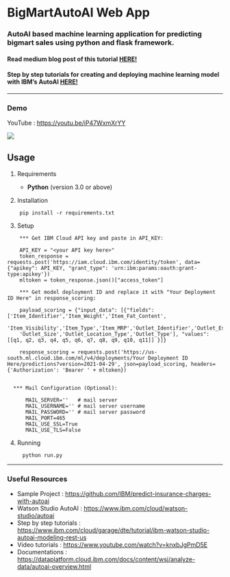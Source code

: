 # BigMartAutoAI Web App


### AutoAI based machine learning application for predicting bigmart sales using python and flask framework.

#### Read medium blog post of this tutorial [HERE!](https://medium.com/@sha-rah646/how-to-create-and-deploy-machine-learning-model-with-watson-studio-autoai-ca1c772124c6) 

#### Step by step tutorials for creating and deploying machine learning model with IBM’s AutoAI [HERE!](https://github.com/d5b94396feba3/bigmart-sales-prediction-with-ibm-cloud-autoai)


<hr>

### Demo 

YouTube : https://youtu.be/iP47WxmXrYY

<img src="src/static/demos/autoAI_web_app.gif"/>



## Usage

1. Requirements

    * <strong>Python</strong> (version 3.0 or above)

2. Installation
```
    pip install -r requirements.txt
```

3. Setup
     
```
    *** Get IBM Cloud API key and paste in API_KEY:
    
    API_KEY = "<your API key here>"
    token_response = requests.post('https://iam.cloud.ibm.com/identity/token', data={"apikey": API_KEY, "grant_type": 'urn:ibm:params:oauth:grant-type:apikey'})
    mltoken = token_response.json()["access_token"]
```

``` 
    *** Get model deployment ID and replace it with "Your Deployment ID Here" in response_scoring:
    
    payload_scoring = {"input_data": [{"fields": ['Item_Identifier','Item_Weight','Item_Fat_Content',
    'Item_Visibility','Item_Type','Item_MRP','Outlet_Identifier','Outlet_Establishment_Year',
    'Outlet_Size','Outlet_Location_Type','Outlet_Type'], "values": [[q1, q2, q3, q4, q5, q6, q7, q8, q9, q10, q11]] }]}

    response_scoring = requests.post('https://us-south.ml.cloud.ibm.com/ml/v4/deployments/Your Deployment ID Here/predictions?version=2021-04-29', json=payload_scoring, headers={'Authorization': 'Bearer ' + mltoken})
    
```

```
  *** Mail Configuration (Optional): 
  
      MAIL_SERVER=''   # mail server 
      MAIL_USERNAME='' # mail server username
      MAIL_PASSWORD='' # mail server password
      MAIL_PORT=465
      MAIL_USE_SSL=True
      MAIL_USE_TLS=False    
```


4. Running
```
     python run.py
```
<hr>


### Useful Resources

<ul>
   <li> 
   Sample Project : <a href="https://github.com/IBM/predict-insurance-charges-with-autoai" target="_blank">https://github.com/IBM/predict-insurance-charges-with-autoai</a>
   </li>
<li>
Watson Studio AutoAI : <a href="https://www.ibm.com/cloud/watson-studio/autoai?cm_sp=freelancer-_-AutoAI-_-cta" target="_blank">https://www.ibm.com/cloud/watson-studio/autoai</a>
</li>
<li>
Step by step tutorials : <a href="https://www.ibm.com/cloud/garage/dte/tutorial/ibm-watson-studio-autoai-modeling-rest-us?cm_sp=freelancer-_-AutoAI-_-cta" target="_blank"> https://www.ibm.com/cloud/garage/dte/tutorial/ibm-watson-studio-autoai-modeling-rest-us</a>	
</li>	
<li>Video tutorials : <a href="https://www.youtube.com/watch?v=knxbJgPmD5E" target="_blank">https://www.youtube.com/watch?v=knxbJgPmD5E</a>
</li>
<li>Documentations : <a href="https://dataplatform.cloud.ibm.com/docs/content/wsj/analyze-data/autoai-overview.html?cm_sp=freelancer-_-AutoAI-_-cta" target="_blank">https://dataplatform.cloud.ibm.com/docs/content/wsj/analyze-data/autoai-overview.html</a>
</li>
</ul>
 
